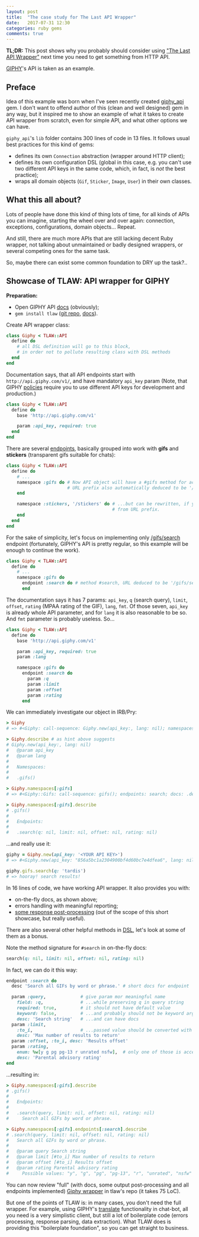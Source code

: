 ```yaml
---
layout: post
title:  "The case study for The Last API Wrapper"
date:   2017-07-31 12:30
categories: ruby gems
comments: true
---
```


**TL;DR:** This post shows why you probably should consider using ["The Last API Wrapper"](https://github.com/molybdenum-99/tlaw)
next time you need to get something from HTTP API.

[GIPHY](https://giphy.com/)'s API is taken as an example.

## Preface

Idea of this example was born when I've seen recently created [giphy_api](https://github.com/faragorn/giphy_api)
gem. I don't want to offend author of this (clean and well designed) gem in any way, but it inspired
me to show an example of what it takes to create API wrapper from scratch, even for simple API, and
what other options we can have.

`giphy_api`'s `lib` folder contains 300 lines of code in 13 files. It follows usual best practices for
this kind of gems:

* defines its own `Connection` abstraction (wrapper around HTTP client);
* defines its own configuration DSL (global in this case, e.g. you can't use two different API keys
  in the same code, which, in fact, is _not_ the best practice);
* wraps all domain objects (`Gif`, `Sticker`, `Image`, `User`) in their own classes.

## What this all about?

Lots of people have done this kind of thing lots of time, for all kinds of APIs you can imagine,
starting the wheel over and over again: connection, exceptions, configurations, domain objects...
Repeat.

And still, there are much more APIs that are still lacking decent Ruby wrapper, not talking about
unmaintained or badly designed wrappers, or several competing ones for the same task.

So, maybe there can exist some common foundation to DRY up the task?..

## Showcase of TLAW: API wrapper for GIPHY

**Preparation:**

* Open GIPHY API [docs](https://developers.giphy.com/docs/) (obviously);
* `gem install tlaw` ([git repo](https://github.com/molybdenum-99/tlaw), [docs](http://www.rubydoc.info/gems/tlaw)).

Create API wrapper class:

```ruby
class Giphy < TLAW::API
  define do
    # all DSL definition will go to this block,
    # in order not to pollute resulting class with DSL methods
  end
end
```

Documentation says, that all API endpoints start with `http://api.giphy.com/v1/`, and have mandatory
`api_key` param (Note, that GIPHY [policies](https://developers.giphy.com/docs/#api-keys) require you
to use different API keys for development and production.)

```ruby
class Giphy < TLAW::API
  define do
    base 'http://api.giphy.com/v1'

    param :api_key, required: true
  end
end
```

There are several [endpoints](https://developers.giphy.com/docs/#technical-documentation), basically
grouped into work with **gifs** and **stickers** (transparent gifs suitable for chats):

```ruby
class Giphy < TLAW::API
  define do
    # ...
    namespace :gifs do # Now API object will have a #gifs method for accessing the namespaces
                       # URL prefix also automatically deduced to be '/gifs'
    end

    namespace :stickers, '/stickers' do # ...but can be rewritten, if you want method name to be different
                                        # from URL prefix.
    end
  end
end
```

For the sake of simplicity, let's focus on implementing only [/gifs/search](https://developers.giphy.com/docs/#operation--gifs-search-get)
endpoint (fortunately, GIPHY's API is pretty regular, so this example will be enough to continue
the work).

```ruby
class Giphy < TLAW::API
  define do
    # ...
    namespace :gifs do
      endpoint :search do # method #search, URL deduced to be '/gifs/search' and can be rewritten, also
      end
```

The documentation says it has 7 params: `api_key`, `q` (search query), `limit`, `offset`, `rating` (MPAA
rating of the GIF), `lang`, `fmt`. Of those seven, `api_key` is already whole API parameter, and for
`lang` it is also reasonable to be so. And `fmt` parameter is probably useless. So...

```ruby
class Giphy < TLAW::API
  define do
    base 'http://api.giphy.com/v1'

    param :api_key, required: true
    param :lang

    namespace :gifs do
      endpoint :search do
        param :q
        param :limit
        param :offset
        param :rating
      end
```

We can immediately investigate our object in IRB/Pry:

```ruby
> Giphy
# => #<Giphy: call-sequence: Giphy.new(api_key:, lang: nil); namespaces: gifs; docs: .describe>

> Giphy.describe # as hint above suggests
# Giphy.new(api_key:, lang: nil)
#   @param api_key
#   @param lang
#
#   Namespaces:
#
#   .gifs()

> Giphy.namespaces[:gifs]
# => #<Giphy::Gifs: call-sequence: gifs(); endpoints: search; docs: .describe>

> Giphy.namespaces[:gifs].describe
# .gifs()
#
#   Endpoints:
#
#   .search(q: nil, limit: nil, offset: nil, rating: nil)
```

...and really use it:
```ruby
giphy = Giphy.new(api_key: '<YOUR API KEY>')
# => #<Giphy.new(api_key: "856a5bc1a2304900bf4d60bc7e4dfea6", lang: nil) namespaces: gifs; docs: .describe>

giphy.gifs.search(q: 'tardis')
# => hooray! search results!
```

In 16 lines of code, we have working API wrapper. It also provides you with:

* on-the-fly docs, as shown above;
* errors handling with meaningful reporting;
* [some response post-processing](https://github.com/molybdenum-99/tlaw#response-processing) (out of
  the scope of this short showcase, but really useful).

There are also several other helpful methods in [DSL](http://www.rubydoc.info/gems/tlaw/0.0.2/TLAW/DSL),
let's look at some of them as a bonus.

Note the method signature for `#search` in on-the-fly docs:

```ruby
search(q: nil, limit: nil, offset: nil, rating: nil)
```

In fact, we can do it this way:
```ruby
endpoint :search do
  desc 'Search all GIFs by word or phrase.' # short docs for endpoint

  param :query,             # give param mor meaningful name
    field: :q,              # ...while preserving q in query string
    required: true,         # it should not have default value
    keyword: false,         # ...and probably should not be keyword argument, being ovious
    desc: 'Search string'   # ...and can have docs
  param :limit,
    :to_i,                  # ...passed value should be converted with value.to_i method
    desc: 'Max number of results to return'
  param :offset, :to_i, desc: 'Results offset'
  param :rating,
    enum: %w[y g pg pg-13 r unrated nsfw],  # only one of those is accepted, otherwise error thrown
    desc: 'Parental advisory rating'
end
```
...resulting in:
```ruby
> Giphy.namespaces[:gifs].describe
# .gifs()
#
#   Endpoints:
#
#   .search(query, limit: nil, offset: nil, rating: nil)
#     Search all GIFs by word or phrase.

> Giphy.namespaces[:gifs].endpoints[:search].describe
# .search(query, limit: nil, offset: nil, rating: nil)
#   Search all GIFs by word or phrase.
#
#   @param query Search string
#   @param limit [#to_i] Max number of results to return
#   @param offset [#to_i] Results offset
#   @param rating Parental advisory rating
#     Possible values: "y", "g", "pg", "pg-13", "r", "unrated", "nsfw"
```

You can now review "full" (with docs, some output post-processing and all endpoints implemented) [Giphy
wrapper](https://github.com/molybdenum-99/tlaw/blob/master/examples/giphy.rb) in tlaw's repo (it takes
75 LoC).

But one of the points of TLAW is: in many cases, you don't need the full wrapper. For example,
using GIPHY's [translate](https://developers.giphy.com/docs/#operation--gifs-translate-get)
functionality in chat-bot, all you need is a very simplistic client, but
still a lot of boilerplate code (errors processing, response parsing, data extraction). What TLAW
does is providing this "boilerplate foundation", so you can get straight to business.
